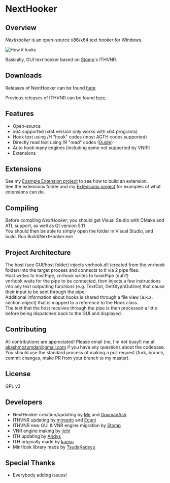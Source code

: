 # NextHooker



## Overview

*NextHooker* is an open-source x86/x64 text hooker for Windows.

![How it looks](https://media.discordapp.net/attachments/330538905072041994/486629608456847360/unknown.png?width=1083&height=353)

Basically, GUI text hooker based on [Stomp](http://www.hongfire.com/forum/showthread.php/438331-ITHVNR-ITH-with-the-VNR-engine)'s ITHVNR.

## Downloads

Releases of NextHooker can be found [here](https://github.com/Artikash/NextHooker/releases)

Previous releases of ITHVNR can be found [here](https://github.com/mireado/ITHVNR/releases).

## Features

- Open-source
- x64 supported (x64 version only works with x64 programs)
- Hook text using /H "hook" codes (most AGTH codes supported)
- Directly read text using /R "read" codes ([Guide](https://www.youtube.com/watch?v=AcEgjCoww5w))
- Auto hook many engines (including some not supported by VNR!)
- Extensions

## Extensions

See my [Example Extension project](https://github.com/Artikash/ExampleExtension) to see how to build an extension.<br>
See the extensions folder and my [Extensions project](https://github.com/Artikash/Extensions) for examples of what extensions can do. 

## Compiling

Before compiling *NextHooker*, you should get Visual Studio with CMake and ATL support, as well as Qt version 5.11<br>
You should then be able to simply open the folder in Visual Studio, and build. Run Build/NextHooker.exe

## Project Architecture

The host (see GUI/host folder) injects vnrhook.dll (created from the vnrhook folder) into the target process and connects to it via 2 pipe files.<br>
Host writes to hostPipe, vnrhook writes to hookPipe (duh?)<br>
vnrhook waits for the pipe to be connected, then injects a few instructions into any text outputting functions (e.g. TextOut, GetGlyphOutline) that cause their input to be sent through the pipe.<br>
Additional information about hooks is shared through a file view (a.k.a. section object) that is mapped to a reference to the Hook class.<br>
The text that the host receives through the pipe is then processed a little before being dispatched back to the GUI and displayed.

## Contributing

All contributions are appreciated! Please email (no, I'm not busy!) me at akashmozumdar@gmail.com if you have any questions about the codebase.<br>
You should use the standard process of making a pull request (fork, branch, commit changes, make PR from your branch to my master).

## License

GPL v3

## Developers

- NextHooker creation/updating by [Me](https://github.com/Artikash) and [DoumanAsh](https://github.com/DoumanAsh)
- ITHVNR updating by [mireado](https://github.com/mireado) and [Eguni](https://github.com/Eguni)
- ITHVNR new GUI & VNR engine migration by [Stomp](http://www.hongfire.com/forum/member/325894-stomp)
- VNR engine making by [jichi](https://archive.is/prJwr)
- ITH updating by [Andys](https://github.com/AndyScull)
- ITH originally made by [kaosu](http://www.hongfire.com/forum/member/562651-kaosu)
- MinHook library made by [TsudaKageyu](https://github.com/TsudaKageyu)

## Special Thanks

- Everybody adding issues!
